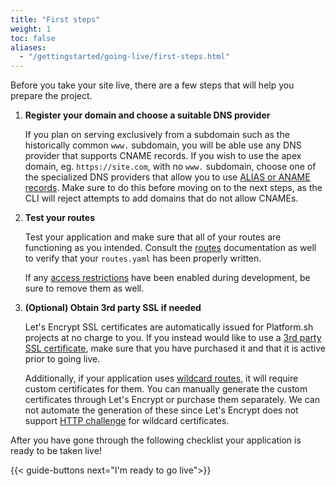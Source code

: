 ```yaml
---
title: "First steps"
weight: 1
toc: false
aliases:
  - "/gettingstarted/going-live/first-steps.html"
---
```


Before you take your site live, there are a few steps that will help you prepare the project.

1. **Register your domain and choose a suitable DNS provider**

    If you plan on serving exclusively from a subdomain such as the historically common `www.` subdomain, you will be able use any DNS provider that supports CNAME records. If you wish to use the apex domain, eg. `https://site.com`, with no `www.` subdomain, choose one of the specialized DNS providers that allow you to use [ALIAS or ANAME records](/domains/steps/dns.md). Make sure to do this before moving on to the next steps, as the CLI will reject attempts to add domains that do not allow CNAMEs.

2. **Test your routes**

    Test your application and make sure that all of your routes are functioning as you intended. Consult the [routes](/configuration/routes/_index.md) documentation as well to verify that your `routes.yaml` has been properly written.

    If any [access restrictions](/administration/web/configure-environment.md#http-access-control) have been enabled during development, be sure to remove them as well.

3. **(Optional) Obtain 3rd party SSL if needed**

    Let's Encrypt SSL certificates are automatically issued for Platform.sh projects at no charge to you. If you instead would like to use a [3rd party SSL certificate](/domains/steps/tls.md), make sure that you have purchased it and that it is active prior to going live.

    Additionally, if your application uses [wildcard routes](/domains/steps/tls.md), it will require custom certificates for them. You can manually generate the custom certificates through Let's Encrypt or purchase them separately. We can not automate the generation of these since Let's Encrypt does not support [HTTP challenge](https://letsencrypt.org/docs/challenge-types/) for wildcard certificates.

After you have gone through the following checklist your application is ready to be taken live!

{{< guide-buttons next="I'm ready to go live">}}
